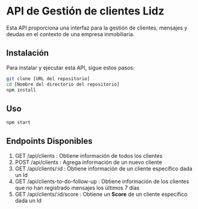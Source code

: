 # API de Gestión de clientes Lidz

Esta API proporciona una interfaz para la gestión de clientes, mensajes y deudas en el contexto de una empresa inmobiliaria.

## Instalación

Para instalar y ejecutar esta API, sigue estos pasos:

```bash
git clone [URL del repositorio]
cd [Nombre del directorio del repositorio]
npm install
```

## Uso

```bash
npm start
```

## Endpoints Disponibles

1. GET /api/clients : Obtiene información de todos los clientes
2. POST /api/clients : Agrega información de un nuevo cliente
3. GET /api/clients/:id : Obtiene información de un cliente específico dada un Id
4. GET /api/clients-to-do-follow-up : Obtiene información de los clientes que no han registrado mensajes los últimos 7 días
5. GET /api/clients/:id/score : Obtiene un **Score** de un cliente específico dada un Id

